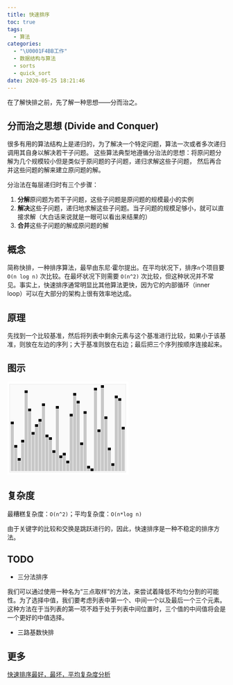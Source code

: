 ```yaml
---
title: 快速排序
toc: true
tags:
  - 算法
categories:
  - "\U0001F4BB工作"
  - 数据结构与算法
  - sorts
  - quick_sort
date: 2020-05-25 18:21:46
---
```


在了解快排之前，先了解一种思想——分而治之。

## 分而治之思想 (Divide and Conquer)

很多有用的算法结构上是递归的，为了解决一个特定问题，算法一次或者多次递归调用其自身以解决若干子问题。 这些算法典型地遵循分治法的思想：将原问题分解为几个规模较小但是类似于原问题的子问题，递归求解这些子问题， 然后再合并这些问题的解来建立原问题的解。

分治法在每层递归时有三个步骤：

1. **分解**原问题为若干子问题，这些子问题是原问题的规模最小的实例
2. **解决**这些子问题，递归地求解这些子问题。当子问题的规模足够小，就可以直接求解（大白话来说就是一眼可以看出来结果的）
3. **合并**这些子问题的解成原问题的解

## 概念

简称快排，一种排序算法，最早由东尼·霍尔提出。在平均状况下，排序`n`个项目要 `O(n log n)` 次比较。在最坏状况下则需要 `O(n^2)` 次比较，但这种状况并不常见。事实上，快速排序通常明显比其他算法更快，因为它的内部循环（inner loop）可以在大部分的架构上很有效率地达成。

## 原理
先找到一个比较基准，然后将列表中剩余元素与这个基准进行比较，如果小于该基准，则放在左边的序列；大于基准则放在右边；最后把三个序列按顺序连接起来。

## 图示

![快速排序算法](./img/quick_sort_anim.gif)

## 复杂度

最糟糕复杂度：`O(n^2)`；平均复杂度：`O(n*log n)`

由于关键字的比较和交换是跳跃进行的，因此，快速排序是一种不稳定的排序方法。

## TODO 

- 三分法排序

我们可以通过使用一种名为“三点取样”的方法，来尝试着降低不均匀分割的可能性。为了选择中值，我们要考虑列表中第一个、中间一个以及最后一个三个元素。这种方法在于当列表的第一项不趋于处于列表中间位置时，三个值的中间值将会是一个更好的中值选择。

- 三路基数快排

## 更多

[快速排序最好，最坏，平均复杂度分析](https://blog.csdn.net/weshjiness/article/details/8660583)